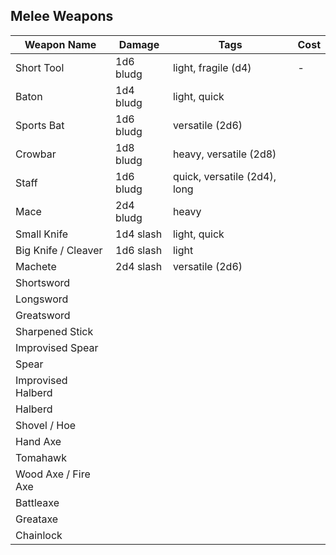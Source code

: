 ## Melee Weapons

| Weapon Name         | Damage    | Tags                         | Cost |
| ------------------- | --------- | ---------------------------- | ---- |
| Short Tool          | 1d6 bludg | light, fragile (d4)          | -    |
| Baton               | 1d4 bludg | light, quick                 |      |
| Sports Bat          | 1d6 bludg | versatile (2d6)              |      |
| Crowbar             | 1d8 bludg | heavy, versatile (2d8)       |      |
| Staff               | 1d6 bludg | quick, versatile (2d4), long |      |
| Mace                | 2d4 bludg | heavy                        |      |
| Small Knife         | 1d4 slash | light, quick                 |      |
| Big Knife / Cleaver | 1d6 slash | light                        |      |
| Machete             | 2d4 slash | versatile (2d6)              |      |
| Shortsword          |           |                              |      |
| Longsword           |           |                              |      |
| Greatsword          |           |                              |      |
| Sharpened Stick     |           |                              |      |
| Improvised Spear    |           |                              |      |
| Spear               |           |                              |      |
| Improvised Halberd  |           |                              |      |
| Halberd             |           |                              |      |
| Shovel / Hoe        |           |                              |      |
| Hand Axe            |           |                              |      |
| Tomahawk            |           |                              |      |
| Wood Axe / Fire Axe |           |                              |      |
| Battleaxe           |           |                              |      |
| Greataxe            |           |                              |      |
| Chainlock           |           |                              |      |
